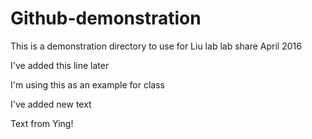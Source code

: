 # Github-demonstration
This is a demonstration directory to use for Liu lab lab share April 2016


I've added this line later 

I'm using this as an example for class


I've added new text 

Text from Ying!
